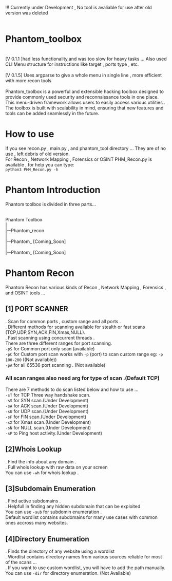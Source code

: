 !!! Currently under Development , No tool is avaliable for use after old version was deleted<br/><br/>

# Phantom_toolbox
<br/>
[V 0.1.1 ]had less functionality,and was too slow for heavy tasks ... Also used CLI Menu structure for instructions like target , ports type , etc.
<br/><br/>
[V 0.1.5] Uses argparse to give a whole menu in single line , more efficient with more recon tools
<br/><br/>
Phantom_toolbox is a powerful and extensible hacking toolbox designed to provide commonly used security and reconnaissance tools in one place. This menu-driven framework allows users to easily access various utilities . The toolbox is built with scalability in mind, ensuring that new features and tools can be added seamlessly in the future. 

# How to use
If you see recon.py , main.py , and phantom_tool directory ... They are of no use , left debris of old version.<br/>
For Recon , Network Mapping , Forensics or OSINT PHM_Recon.py is available , for help you can type:<br/>
`python3 PHM_Recon.py -h`

# Phantom Introduction

Phantom toolbox is divided in three parts...<br/><br/>

Phantom Toolbox<br/>
  |<br/>
  |--Phantom_recon<br/>
  |<br/>
  |--Phantom_ [Coming_Soon]<br/>
  |<br/>
  |--Phantom_ [Coming_Soon]<br/>



# Phantom Recon

Phantom Recon has various kinds of Recon , Network Mapping , Forensics , and OSINT tools ...

## [1] PORT SCANNER
 . Scan for common ports , custom range and all ports .<br/>
 . Different methods for scanning available for stealth or fast scans (TCP,UDP,SYN,ACK,FIN,Xmas,NULL).<br/>
 . Fast scanning using concurrent threads .<br/>
   There are three different ranges for port scanning.<br>
   `-pS` for Common port only scan (available)<br>
   `-pC` for Custom port scan works with `-p` (port) to scan custom range eg: `-p 100-200` ((Not available))<br>
   `-pA` for all 65536 port scanning . (Not available)<br>
   
### All scan ranges also need arg for type of scan .(Default TCP)
   There are 7 methods to do scan listed below and how to use ...<br>
   `-sT` for TCP Three way handshake scan.<br>
   `-sS` for SYN scan.(Under Development)<br>
   `-sA` for ACK scan.(Under Development)<br>
   `-sU` for UDP scan.(Under Development)<br>
   `-sF` for FIN scan.(Under Development)<br>
   `-sX` for Xmas scan.(Under Development)<br>
   `-sN` for NULL scan.(Under Development)<br>
   `-sP` to Ping host activity.(Under Development)<br>

 ## [2]Whois Lookup
  . Find the info about any domain .<br/>
  . Full whois lookup with raw data on your screen<br/>
    You can use `-wh` for whois lookup .<br>

## [3]Subdomain Enumeration
 . Find active subdomains .<br/>
 . Helpfull in finding any hidden subdomain that can be exploited<br/>
   You can use `-sub` for subdomin enumeration .<br>
   Default wordlist contains subdomains for many use cases with common ones accross many websites.<br>

## [4]Directory Enumeration
 . Finds the directory of any website using a wordlist<br/>
 . Wordlist contains directory names from various sources reliable for most of the scans ... <br/>
 . If you want to use custom wordlist, you will have to add the path manually.<br/>
   You can use `-dir` for directory enumeration.
   (Not Available)

